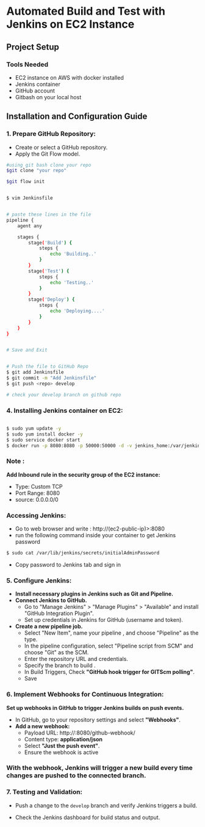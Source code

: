 # Automated Build and Test with Jenkins on EC2 Instance

## Project Setup

### Tools Needed
- EC2 instance on AWS with docker installed
- Jenkins container 
- GitHub account
- Gitbash on your local host

## Installation and Configuration Guide
### 1. **Prepare GitHub Repository:**
   - Create or select a GitHub repository.
   - Apply the Git Flow model.
```bash
#using git bash clone your repo
$git clone "your repo"

$git flow init


$ vim Jenkinsfile


# paste these lines in the file
pipeline {
    agent any

    stages {
        stage('Build') {
            steps {
                echo 'Building..'
            }
        }
        stage('Test') {
            steps {
                echo 'Testing..'
            }
        }
        stage('Deploy') {
            steps {
                echo 'Deploying....'
            }
        }
    }
}


# Save and Exit


# Push the file to GitHub Repo
$ git add Jenkinsfile
$ git commit -m "Add Jenkinsfile"
$ git push <repo> develop

# check your develop branch on github repo

```

### 4. **Installing Jenkins container on EC2:**

```bash

$ sudo yum update -y
$ sudo yum install docker -y
$ sudo service docker start
$ docker run -p 8080:8080 -p 50000:50000 -d -v jenkins_home:/var/jenkins_home jenkins/jenkins:lts
```

### Note :
**Add Inbound rule in the security group of the EC2 instance:**
- Type: Custom TCP
- Port Range: 8080
- source: 0.0.0.0/0

### Accessing Jenkins:
- Go to web browser and write : http://(ec2-public-ip)>:8080
- run the following command inside your container to get Jenkins password
```bash
$ sudo cat /var/lib/jenkins/secrets/initialAdminPassword
```
- Copy password to Jenkins tab and sign in


### 5. **Configure Jenkins:**
   - **Install necessary plugins in Jenkins such as Git and Pipeline.**
   - **Connect Jenkins to GitHub.**
        - Go to "Manage Jenkins" > "Manage Plugins" > "Available" and install "GitHub Integration Plugin".
     - Set up credentials in Jenkins for GitHub (username and token).
   - **Create a new pipeline job.**
     - Select "New Item", name your pipeline , and choose "Pipeline" as the type.
     - In the pipeline configuration, select "Pipeline script from SCM" and choose "Git" as the SCM.
     - Enter the repository URL and credentials.
     - Specify the branch to build .
     - In Build Triggers, Check **"GitHub hook trigger for GITScm polling"**.
     - Save

### 6. **Implement Webhooks for Continuous Integration:**
**Set up webhooks in GitHub to trigger Jenkins builds on push events.**
- In GitHub, go to your repository settings and select **"Webhooks"**.
- **Add a new webhook:**
   - Payload URL: http://<your-jenkins-url>:8080/github-webhook/
   - Content type: **application/json**
   - Select **"Just the push event"**.
   - Ensure the webhook is active
 
### **With the webhook, Jenkins will trigger a new build every time changes are pushed to the connected branch.**

### 7. **Testing and Validation:**
   - Push a change to the `develop` branch and verify Jenkins triggers a build.
   
- Check the Jenkins dashboard for build status and output.





